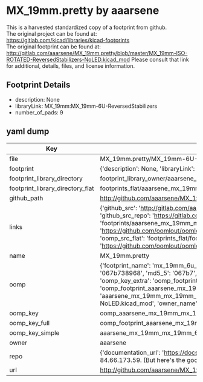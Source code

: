 # MX_19mm.pretty by aaarsene  
This is a harvested standardized copy of a footprint from github.  
The original project can be found at:  
https://gitlab.com/kicad/libraries/kicad-footprints  
The original footprint can be found at:
http://gitlab.com/aaarsene/MX_19mm.pretty/blob/master/MX_19mm-ISO-ROTATED-ReversedStabilizers-NoLED.kicad_mod
Please consult that link for additional, details, files, and license information.  
## Footprint Details
* description: None  
* libraryLink: MX_19mm:MX_19mm-6U-ReversedStabilizers  
* number_of_pads: 9  
## yaml dump  
| Key | Value |  
| --- | --- |  
| file | MX_19mm.pretty/MX_19mm-6U-ReversedStabilizers-NoLED.kicad_mod |  
| footprint | {'description': None, 'libraryLink': 'MX_19mm:MX_19mm-6U-ReversedStabilizers', 'number_of_pads': 9} |  
| footprint_library_directory | footprint_library_owner/aaarsene_MX_19mm.pretty |  
| footprint_library_directory_flat | footprints_flat/aaarsene_mx_19mm_mx_19mm_6u_reversedstabilizers_noled/working |  
| github_path | http://github.com/aaarsene/MX_19mm.pretty/blob/master/MX_19mm-6U-ReversedStabilizers-NoLED.kicad_mod |  
| links | {'github_src': 'http://gitlab.com/aaarsene/MX_19mm.pretty/blob/master/MX_19mm-ISO-ROTATED-ReversedStabilizers-NoLED.kicad_mod', 'github_src_repo': 'https://gitlab.com/kicad/libraries/kicad-footprints', 'oomp_bot': 'footprints/aaarsene_mx_19mm_mx_19mm_6u_reversedstabilizers_noled/working', 'oomp_bot_github': 'https://github.com/oomlout/oomlout_oomp_footprint_bot/tree/main/footprints/aaarsene_mx_19mm_mx_19mm_6u_reversedstabilizers_noled/working', 'oomp_src_flat': 'footprints_flat/footprints_flat/aaarsene_mx_19mm_mx_19mm_6u_reversedstabilizers_noled/working', 'oomp_src_flat_github': 'https://github.com/oomlout/oomlout_oomp_footprint_src/tree/main/footprints_flat/aaarsene_mx_19mm_mx_19mm_6u_reversedstabilizers_noled/working'} |  
| name | MX_19mm.pretty |  
| oomp | {'footprint_name': 'mx_19mm_6u_reversedstabilizers_noled', 'library_name': 'mx_19mm', 'md5': '067b738968fa716b6d943a270588b600', 'md5_10': '067b738968', 'md5_5': '067b7', 'md5_6': '067b73', 'oomp_key': 'oomp_aaarsene_mx_19mm_mx_19mm_6u_reversedstabilizers_noled', 'oomp_key_extra': 'oomp_footprint_aaarsene_mx_19mm_mx_19mm_6u_reversedstabilizers_noled', 'oomp_key_full': 'oomp_footprint_aaarsene_mx_19mm_mx_19mm_6u_reversedstabilizers_noled_067b73', 'oomp_key_simple': 'aaarsene_mx_19mm_mx_19mm_6u_reversedstabilizers_noled', 'original_filename': 'MX_19mm.pretty/MX_19mm-6U-ReversedStabilizers-NoLED.kicad_mod', 'owner_name': 'aaarsene'} |  
| oomp_key | oomp_aaarsene_mx_19mm_mx_19mm_6u_reversedstabilizers_noled |  
| oomp_key_full | oomp_footprint_aaarsene_mx_19mm_mx_19mm_6u_reversedstabilizers_noled |  
| oomp_key_simple | aaarsene_mx_19mm_mx_19mm_6u_reversedstabilizers_noled |  
| owner | aaarsene |  
| repo | {'documentation_url': 'https://docs.github.com/rest/overview/resources-in-the-rest-api#rate-limiting', 'message': "API rate limit exceeded for 84.66.173.59. (But here's the good news: Authenticated requests get a higher rate limit. Check out the documentation for more details.)"} |  
| url | http://github.com/aaarsene/MX_19mm.pretty |  

